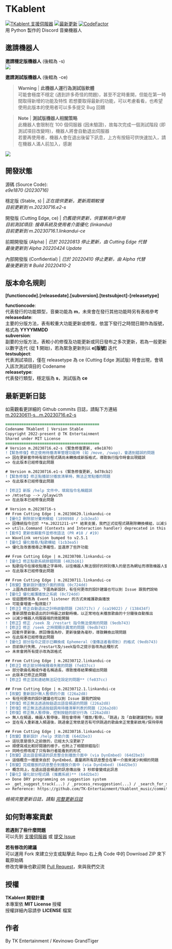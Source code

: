 # TKablent
[![TKablent 支援伺服器](https://discordapp.com/api/guilds/1010564921005707335/widget.png?style=shield)](https://discord.gg/9qrpGh4e7V)
[![最新更新](https://img.shields.io/github/release/tk-entertainment/tkablent_music.svg)](https://github.com/tk-entertainment/tkablent_music/releases/latest)
[![CodeFactor](https://www.codefactor.io/repository/github/tk-entertainment/tkablent_music/badge)](https://www.codefactor.io/repository/github/tk-entertainment/tkablent_music)  
用 Python 製作的 Discord 音樂機器人  
## 邀請機器人
**邀請穩定版機器人** (後輟為 -s)  
[![](https://dcbadge.vercel.app/api/shield/1018410580870176788?bot=true)]()  
  
**邀請測試版機器人** (後輟為 -ce)  
> **Warning** | **此機器人運行為測試版軟體**  
> 可能會極度不穩定 (遇到許多奇怪的問題)，甚至不定時重開，但能在第一時間取得新增的功能及特性
> 若想要取得最新的功能，可以考慮看看，也希望使用此版本的使用者可以多多提交 Bug 回饋
  
> **Note** | **測試版機器人相關策略**  
> 此機器人會限制在 100 個伺服器 (因未驗證)，故每次完成一個測試階段 (即測試項目改變時)，機器人將會自動退出伺服器  
> 若要再使用者，機器人會在退出後留下訊息，上方有按鈕可供快速加入，請在機器人滿人前加入，感謝
  
[![](https://dcbadge.vercel.app/api/shield/852909666987147295?bot=true)](https://discord.com/api/oauth2/authorize?client_id=852909666987147295&permissions=2201184336&scope=bot%20applications.commands)  
## 開發狀態
源碼 (Source Code):   
*e9e1870 (20230716)*

穩定版 (Stable, s) | *正在提供更新，更新周期較慢*  
*目前更新到 m.20230716.e2-s*  

開發版 (Cutting Edge, ce) | *仍舊提供更新，供嘗鮮用戶使用*  
*目前測試項目: 搜尋系統及使用者介面優化 (linkandui)*  
*目前更新到 m.20230716.1.linkandui-ce*  

前期開發版 (Alpha) | *已於 20220813 停止更新，由 Cutting Edge 代替*  
*最後更新到 Alpha 20220424 Update*  

內部開發版 (Confidential) | *已於 20220410 停止更新，由 Alpha 代替*  
*最後更新到 # Build 20220410-2*

## 版本命名規則
**[functioncode].[releasedate].[subversion].[testsubject]-[releasetype]**  
  
**functioncode**:  
代表發行的功能類型，音樂功能為 **m**，未來會在發行其他功能時另有表格參考  
**releasedate**:  
主要的分版方法，表有較重大功能更新或修復，依當下發行之時間日期作為版號，格式為 **YYYYMMDD**  
**subversion**:  
副要的分版方法，表較小的修復及功能更新或同日發布之多次更新，若為一般更新以數字迭代 (從 **1** 開始)，若為緊急更新則以 **e[版號]** 迭代  
**testsubject**:  
代表測試項目，僅在 releasetype 為 ce (Cutting Edge 測試版) 時會出現，會填入該次測試項目的 Codename  
**releasetype**:  
代表發行類型，穩定版為 **s**，測試版為 **ce**

## 最新更新日誌 
如需觀看更詳細的 Github commits 日誌，請點下方連結  
[m.20230611-s...m.20230716.e2-s](https://github.com/TK-Entertainment/tkablent/compare/m.20230611-s...m.20230716.e2-s)

```diff
=========================================
Codename TKablent | Version Stable
Copyright 2022-present @ TK Entertainment
Shared under MIT License
=========================================
# Version m.20230716.e2-s (緊急修復更新, e9e1870)
!【緊急修復】修正使用待播清單管理功能時 (如 /move, /swap)，會遇到錯誤的問題
=> 因在更新套件時有部分程式碼尚未轉換成新版格式，導致執行指令時會出現錯誤
=> 在此版本已經修復此問題

# Version m.20230716.e1-s (緊急修復更新, bd78cb2)
!【緊急修復】修正點播部分播放清單時，無法正常點播的問題
=> 在此版本已經修復此問題

!【修正】新版 /help 文件中，填寫指令名稱錯誤
=> /mtsetup --> /playwith
=> 在此版本已經修復此問題

# Version m.20230716-s
## From Cutting Edge | m.20230629.linkandui-ce
!【優化】刪除部分棄用模組 (1898988 / 1cb3ea5)
=> 因傳統指令已於 **m.20221211-s** 結束支援，我們正式從程式碼刪除轉換模組，以減少機器人執行開銷及加快些許速度
=> utils.Command (Contexts and Interaction handler) deprecated in this release
!【套件】更新依賴套件並修改語法 (PR #18 / #19) 
=> Wavelink version bumped to v2.5.1
!【優化】優化搜尋/點歌模組 (1cb3ea5)
=> 優化及改善搜尋之準確性，並還原了些許功能

## From Cutting Edge | m.20230708.linkandui-ce
!【優化】修正點歌系統排錯問題 (482b161)
=> 點歌指令在接收點播之字串時，以往機器人無法很好的辨別傳入的是否為網址而導致機器人當機
=> 在此版本已經修復此問題

## From Cutting Edge | m.20230711.linkandui-ce
!【改變】重新設計播放介面的排版 (0c724dd)
=> 上圖為目前設計，下圖為新設計，有任何更改的設計建議也可以到 Issue 跟我們說呦
!【優化】優化維護播放之系統 (0c724dd)
=> 從迴圈修改為 Event listener 的方式來維護歌曲播放
=> 可能會增進一點效能(?
!【修正】修正自動退出之計時啟動問題 (265717c) / (ca19022) / (138434f)
=> 重新調整自動退出的計時器之啟動時機，以正常地在未播放歌曲的十分鐘後自動推出
=> 以減少機器人伺服器端的效能開銷
!【修正】修正 /seek 及 /restart 指令無法使用的問題 (9edb743)
!【修正】修正 /seek 之時間顯示異常的問題 (9edb743)
=> 因套件更新後，原回傳值為秒，更新後變為毫秒，導致轉換出現問題
=> 在此版本已經修復此問題
!【優化】部分指令之提示已轉換成 Ephemeral (僅傳送者看得到) 的格式 (9edb743)
=> 目前執行失敗、/restart及/seek指令之提示皆改為此種形式
=> 未來會將所有提示改為該格式

## From Cutting Edge | m.20230712.linkandui-ce
!【修正】修正部分時候搜尋失敗的問題 (fe837cc)
=> 部分歌曲名稱或作者名稱過長，導致搜尋結果模組出問題
=> 此版本已修正此問題
!【修正】修正混和連結無法記住設定的問題** (fe837cc)

## From Cutting Edge | m.20230712.1.linkandui-ce
!【改變】重新設計無人暫停的介面 (226a2d8)
=> 有任何更改的設計建議也可以到 Issue 跟我們說呦
!【修復】修正無法透過按鈕退出語音頻道的問題 (226a2d8)
!【修復】修正無法透過按鈕調用待播清單列表的問題 (226a2d8)
!【修復】修正無人暫停後，控制按鈕的部分行為 (226a2d8)
=> 無人在頻道，機器人暫停後，現在會停用「播放/暫停」、「跳過」及「自動建議控制」按鍵
=> 並在有人重新進入頻道後，跳過會正常依是否有可供跳過的歌曲來正常重新啟用/保持停用

## From Cutting Edge | m.20230716.linkandui-ce
!【改變】重新設計 /help 求助介面 (64d2be3)
=> 這玩意是很久之前做的，已經太久沒更新了
=> 順便寫成比較好閱讀的樣子，也附上了相關排錯指引
=> 同時也修改成了只有執行者能看到的形式
!【改變】退出語音頻道的訊息整合到播放介面中 (via DynEmbed) (64d2be3)
=> 這個概念一樣是來自於 DynEmbed，盡量將所有訊息整合在單一介面來減少刷頻的問題
!【改變】完成播放的訊息整合到播放介面中 (via DynEmbed) (64d2be3)
=> 概念同上，在退出語音頻道的訊息傳出後 3 秒即會變成此訊息
!【優化】優化部分程式碼 (推薦系統)** (64d2be3)
=> Done DRY programming on suggestion system
=> _get_suggest_track(...) / _process_resuggestion(...) / _search_for_suggestion (...) @ utils\playlist.py
=> Reference: https://github.com/TK-Entertainment/tkablent_music/commit/64d2be3b9e43089a5db49e50591a91e0ccc17697
```  
*檢視完整更新日誌，請點 [完整更新日誌](https://github.com/TK-Entertainment/tkablent/blob/main/CHANGELOG.md)*
## 如何對專案貢獻
**若遇到了些什麼問題**  
可以先到 [支援伺服器](https://discord.gg/9qrpGh4e7V) 或 [提交 Issue](https://github.com/TK-Entertainment/tkablent_music/issues)  
  
**若有修改的建議**  
可以運用 Fork 來建立分支或點擊此 Repo 右上角 Code 中的 Download ZIP 來下載原始碼  
修改完畢後也歡迎開 [Pull Request](https://github.com/TK-Entertainment/tkablent_music/pulls)，來與我們交流  

## 授權
**TKablent 開發計畫**  
本專案依 **MIT License** 授權  
授權詳細內容請參 **LICENSE** 檔案
## 作者
By TK Entertainment / Kevinowo GrandTiger
